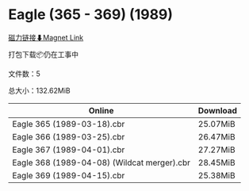 # Eagle (365 - 369) (1989)

[磁力链接⬇Magnet Link](magnet:?xt=urn:btih:fbbaab8e6939ea70d08ce8192c67ceec0fa569f2&dn=Eagle%20%28365%20-%20369%29%20%281989%29)

打包下载📦仍在工事中

文件数：5

总大小：132.62MiB

Online | Download
--- | ---
Eagle 365 (1989-03-18).cbr | 25.07MiB
Eagle 366 (1989-03-25).cbr | 26.47MiB
Eagle 367 (1989-04-01).cbr | 27.27MiB
Eagle 368 (1989-04-08) (Wildcat merger).cbr | 28.45MiB
Eagle 369 (1989-04-15).cbr | 25.38MiB
